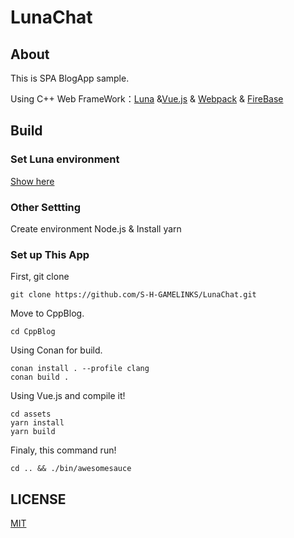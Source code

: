 # LunaChat
## About

This is SPA BlogApp sample.

Using C++ Web FrameWork：[Luna](https://github.com/DEGoodmanWilson/luna) &[Vue.js](https://github.com/vuejs/vue) & [Webpack](https://github.com/webpack/webpack) & [FireBase](https://firebase.google.com)

## Build

### Set Luna environment

[Show here](https://luna.goodman-wilson.com/using.html) 

### Other Settting

Create environment Node.js & Install yarn


### Set up This App

First, git clone 

```
git clone https://github.com/S-H-GAMELINKS/LunaChat.git
```

Move to CppBlog.

```
cd CppBlog
```

Using Conan for build.

```
conan install . --profile clang 
conan build .
```

Using Vue.js and compile it! 

```
cd assets
yarn install
yarn build
```

Finaly, this command run!

```
cd .. && ./bin/awesomesauce
```

## LICENSE
[MIT](./LICENSE)

